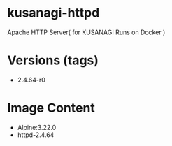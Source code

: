 # kusanagi-httpd

Apache HTTP Server( for KUSANAGI Runs on Docker )

# Versions (tags)

- 2.4.64-r0

# Image Content

- Alpine:3.22.0
- httpd-2.4.64

